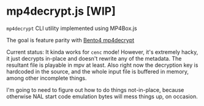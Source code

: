 # mp4decrypt.js [WIP]

`mp4decrypt` CLI utility implemented using MP4Box.js

The goal is feature parity with [Bento4 mp4decrypt](https://www.bento4.com/documentation/mp4decrypt/)

Current status: It kinda works for `cenc` mode! However, it's extremely hacky, it just decrypts in-place and doesn't rewrite any of the metadata. The resultant file is playable in mpv at least. Also right now the decryption key is hardcoded in the source, and the whole input file is buffered in memory, among other incomplete things.

I'm going to need to figure out how to do things not-in-place, because otherwise NAL start code emulation bytes will mess things up, on occasion.